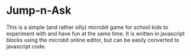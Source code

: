 # Jump-n-Ask
This is a simple (and rather silly) microbit game for school kids to experiment with and have fun at the same time.
It is written in javascript blocks using the microbit online editor, but can be easily converted to javascript code.


